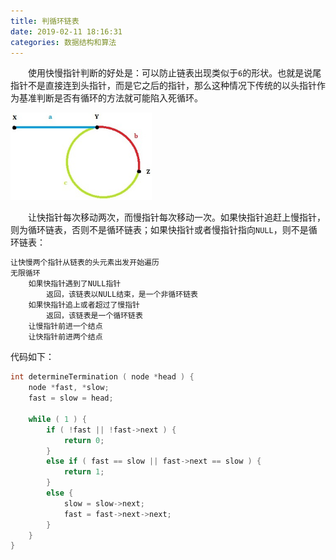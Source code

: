 ```yaml
---
title: 判循环链表
date: 2019-02-11 18:16:31
categories: 数据结构和算法
---
```

&emsp;&emsp;使用快慢指针判断的好处是：可以防止链表出现类似于`6`的形状。也就是说尾指针不是直接连到头指针，而是它之后的指针，那么这种情况下传统的以头指针作为基准判断是否有循环的方法就可能陷入死循环。

<img src="./判循环链表/1.png" height="140" width="226">

&emsp;&emsp;让快指针每次移动两次，而慢指针每次移动一次。如果快指针追赶上慢指针，则为循环链表，否则不是循环链表；如果快指针或者慢指针指向`NULL`，则不是循环链表：

``` cpp
让快慢两个指针从链表的头元素出发开始遍历
无限循环
    如果快指针遇到了NULL指针
        返回，该链表以NULL结束，是一个非循环链表
    如果快指针追上或者超过了慢指针
        返回，该链表是一个循环链表
    让慢指针前进一个结点
    让快指针前进两个结点
```

代码如下：

``` cpp
int determineTermination ( node *head ) {
    node *fast, *slow;
    fast = slow = head;
​
    while ( 1 ) {
        if ( !fast || !fast->next ) {
            return 0;
        }
        else if ( fast == slow || fast->next == slow ) {
            return 1;
        }
        else {
            slow = slow->next;
            fast = fast->next->next;
        }
    }
}
```
